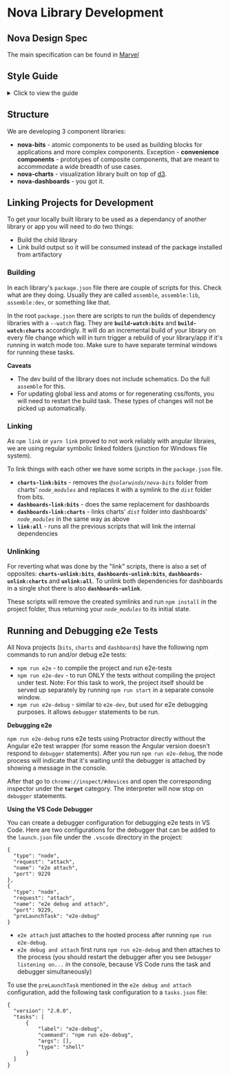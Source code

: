# Nova Library Development

## Nova Design Spec 

The main specification can be found in [Marvel](https://marvelapp.com/project/3222505/)

## Style Guide

<details>
  <summary>Click to view the guide</summary>
  
  ### Component development
  * Library components have to work in OnPush change detection mode
Why? We have no control over user environment and change detection strategy is subject to consumer's freedom of choice. Therefore we need to make sure that components we provide work under both, where ChangeDetectionStrategy.OnPush is stricter than Default, so we need to support OnPush.
  * Add an explanatory inline comment to every usage of setTimeout() (and other situations when code is not self-explanatory)
Why? setTimeout is tied to a wider context of executed code, which might not be apparent from reading the code. Documenting the setTimeout usage helps to understand that context.
  * Be aware that the following ResizeObserver polyfill usage does not work in Firefox:

```
this.resizeObserver.observe(this.el.nativeElement);
```

But the following works in all major browsers:

```
this.ngZone.runOutsideAngular(() => {​​​
    this.resizeObserver.observe(this.el.nativeElement);
}​​​​​​​​​​);
```
The reason for this is that, since in Firefox ResizeObserver is not native (as of July 2019), it isn't "hacked" by ZoneJS, so it needs to be explicitly executed outside of Angular.
   * ngOnDestroy and Component Inheritance
A little known fact about Angular and component inheritance is that calls to ngOnDestroy do not automatically get propagated to base classes.
 
This can lead to memory leaks if a derived class implements ngOnDestroy and its base class unsubscribes from one or more observables in its own ngOnDestroy implementation for example.
 
As a safe guard, if you find yourself extending a component from a base class, it's best to go ahead and implement an ngOnDestroy in both the base class and the derived class. Then, in the derived class call super.ngOnDestroy(). This will ensure that any observables added to the base class at a later date will be unsubscribed.

Base:

```
public ngOnDestroy() {​​​​​​​​​​
    // Added as a safeguard. Inherited classes will invoke this
    // so that any observables added to this base class will
    // be unsubscribed.
}​​​​​​​​​​
```
Derived:
```
public ngOnDestroy() {​​​​​​​​​​
    // Added as a safeguard. Invoking the base class ngOnDestroy
    // ensures that any base class observables are unsubscribed.
    super.ngOnDestroy();
}​​​​​​​​​​
```
  ### Documentation
  1. Put example data at the bottom of examples
     Why? To avoid scrolling after opening the example source code, put all the mocked data at the bottom of the example.
  2. Define a route for every example
     Why? This is useful not only for running tests, but especially for debugging and discovering problems in examples throwing errors to the console. Limiting the amount of code executed on the page to a single example tremendously helps with setting breakpoints.
  3. Make documentation examples not random
     Why? Because of our plan to visually test all the examples in the documentation, we need them to be predictable. For that reason please usage of randomized data (or any unpredictable elements) in documentation examples.
  ### Internationalization
  [Current documentation](https://cp.solarwinds.com/display/LocalizationRD/Source+text+creation)

  Basic summary:
  1. Make sure to make any text with variables/placeholders readable for less technical person (calling "humanize" is not understandable).
  2. If function call is needed to be in the text because of template, ensure the name is simple and descriptive (for person not familiar with our code) or add comment for translator
  3. Because many languages have complicated rules its important to provide context around the variables so translator can use correct form/gender and order or words
  4. Translators have tools which (as long as we are using standard form) ensure they don't accidentally change variables
  5. Its good to replace numbers with placeholders in messages containing validations and similar things as these numbers change with time and would need unnecessary change in translated texts.

  ### Testing
  #### `setTimeout`, `setInterval` and `requestAnimationFrame`'s  testability
  
  When you are using timeouts or intervals for animation or countdown (like for self destroy), protractor test can fail with a timeout.
  Protractor has build in feature of waiting for angular event to finish. Methods above will hold the process and protractor will not continue the test flow until it will be finished.
 
  To avoid this situation replace code like:
  `setTimeout(() => callback(), timeOut);`
  with the following solution:

```
ngZone.runOutsideAngular(() => {​​​​
  // running timeout outside of angular zone
  setTimeout(() => {​​​​
    ngZone.run(() => {​​​​
      // callback function should be executed in zone to preserve the angular change detection
      callback();
    }​​​​);
  }​​​​, timeOut);
}​​​​);
```
It allows protractor to run asserts and continue testing while timeout is in progress.

  #### `Atoms`
  Atom is a user friendly interface to test a component.
  The idea behind atom is that tester should not know about
  * internal structure of the component
  * class names that are applied in different states
  * details of its implementation
  * etc.
Also it provides the information about available features, states, attributes and nested components with intellisense right in the IDE.
It makes tests more readable.

  #### `10 Commandments of E2E`
  1. Do not operate with ElementFinder or ElementFinderArray in you test.
  2. Do not return ElementFinder or ElementFinderArray from the atom.
  3. Build test pages that give a tester full control over the input data (configuration) and full access to the output verification.
  4. Build page objects for test pages. Think of them as a page level atom classes.
  5. Use properties, not functions to retrieve child elements in your atom. As atom encapsulates one single component instance it should return the same sub-component in it's structure. No need to   search for it every time. Use public properties for child atoms and private properties for internal ElementFinders.
  6. Remember your root element. No need to call getElement() function every time.
  7. Return promises from atom methods. Avoid return await doSomething(); . Tester should await it himself.
  8. Do not return childElements as array of Atoms. To build it you will need to iterate through entire set of elements. Tester will need to do it too.
  9. Return childElementsCount():Promise<number> and getChildElement(id or index):Atom. If tester will need to iterate through all of them he will retrieve every DOM element just once. Also consider methods like getChildTexts():Promise<string[]> , getChildValues():Promise<number[]> etc.
  10. Test your atoms. Don't hesitate to write a test that will check that atom works when it should and doesn't work when it shouldn't.

</details>

## Structure

We are developing 3 component libraries:

* **nova-bits** - atomic components to be used as building blocks for applications and more complex 
components. Exception - **convenience components** - prototypes of composite components, that are meant 
to accommodate a wide breadth of use cases.
* **nova-charts** - visualization library built on top of [d3](https://d3js.org/).
* **nova-dashboards** - you got it.

## Linking Projects for Development

To get your locally built library to be used as a dependancy of another library or app you will need to do
two things:

* Build the child library
* Link build output so it will be consumed instead of the package installed from artifactory

### Building

In each library's `package.json` file there are couple of scripts for this. Check what are they doing.
Usually they are called `assemble`, `assemble:lib`, `assemble:dev`, or something like that.

In the root `package.json` there are scripts to run the builds of dependency libraries with a `--watch`
flag. They are **`build-watch:bits`** and **`build-watch:charts`** accordingly. It will do an incremental
build of your library on every file change which will in turn trigger a rebuild of your library/app if
it's running in watch mode too. Make sure to have separate terminal windows for running these tasks.

**Caveats**

* The dev build of the library does not include schematics. Do the full `assemble` for this.
* For updating global less and atoms or for regenerating css/fonts, you will need to restart the build
task. These types of changes will not be picked up automatically.

### Linking

As `npm link` or `yarn link` proved to not work reliably with angular libraies, we are using regular
symbolic linked folders (junction for Windows file system).

To link things with each other we have some scripts in the `package.json` file.

* **`charts-link:bits`** - removes the *`@solarwinds/nova-bits`* folder from charts' *`node_modules`* and
replaces it with a symlink to the *`dist`* folder from bits.
* **`dashboards-link:bits`** - does the same replacement for dashboards
* **`dashboards-link:charts`** - links charts' *`dist`* folder into dashboards' *`node_modules`* in
the same way as above
* **`link:all`** - runs all the previous scripts that will link the internal dependencies

### Unlinking

For reverting what was done by the "link" scripts, there is also a set of opposites:
**`charts-unlink:bits`**, **`dashboards-unlink:bits`**, **`dashboards-unlink:charts`** and
**`unlink:all`**. To unlink both dependencies for dashboards in a single shot there is also
**`dashboards-unlink`**.

These scripts will remove the created symlinks and run `npm install` in the project folder, thus returning 
your *`node_modules`* to its initial state.

## Running and Debugging e2e Tests

All Nova projects (`bits`, `charts` and `dashboards`) have the following npm commands to run and/or debug
e2e tests:

-   `npm run e2e` - to compile the project and run e2e-tests
-   `npm run e2e-dev` - to run ONLY the tests without compiling the project under test. Note: For this
    task to work, the project itself should be served up separately by running `npm run start` in a
    separate console window.
-   `npm run e2e-debug` - similar to `e2e-dev`, but used for e2e debugging purposes. It allows `debugger`
    statements to be run.

**Debugging e2e**

`npm run e2e-debug` runs e2e tests using Protractor directly without the Angular e2e test wrapper (for
some reason the Angular version doesn't respond to `debugger` statements). After you run 
`npm run e2e-debug`, the node process will indicate that it's waiting until the debugger is attached by
showing a message in the console.

After that go to `chrome://inspect/#devices` and open the corresponding inspector under the **`target`**
category. The interpreter will now stop on `debugger` statements.

**Using the VS Code Debugger**

You can create a debugger configuration for debugging e2e tests in VS Code. Here are two configurations
for the debugger that can be added to the `launch.json` file under the `.vscode` directory in the project:

```
{
  "type": "node",
  "request": "attach",
  "name": "e2e attach",
  "port": 9229
},
{
  "type": "node",
  "request": "attach",
  "name": "e2e debug and attach",
  "port": 9229,
  "preLaunchTask": "e2e-debug"
}
```

- `e2e attach` just attaches to the hosted process after running `npm run e2e-debug`.
- `e2e debug and attach` first runs `npm run e2e-debug` and then attaches to the process (you should
restart the debugger after you see `Debugger listening on...` in the console, because VS Code runs the
task and debugger simultaneously)

To use the `preLaunchTask` mentioned in the `e2e debug and attach` configuration, add the following task
configuration to a `tasks.json` file:

```
{
  "version": "2.0.0",
  "tasks": [
      {
          "label": "e2e-debug",
          "command": "npm run e2e-debug",
          "args": [],
          "type": "shell"
      }
  ]
}
```

